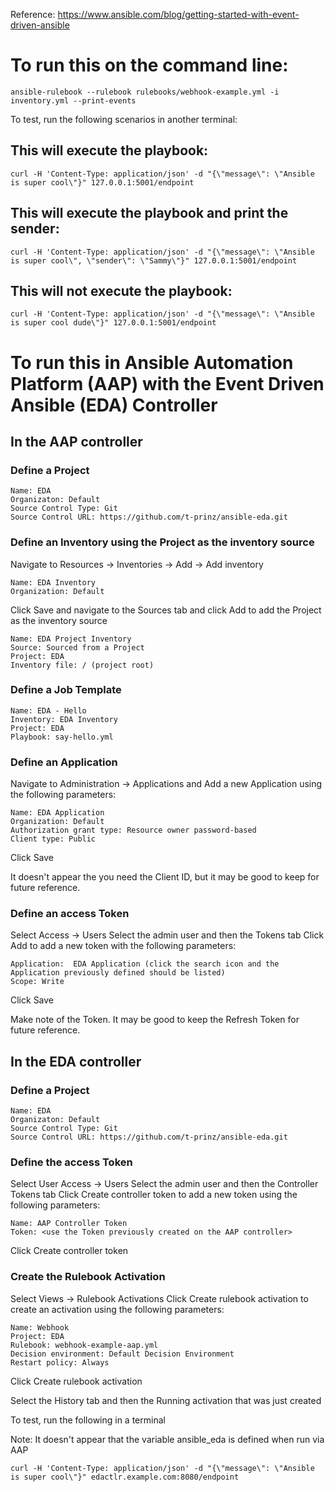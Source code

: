 
Reference: https://www.ansible.com/blog/getting-started-with-event-driven-ansible

# To run this on the command line:

`ansible-rulebook --rulebook rulebooks/webhook-example.yml -i inventory.yml --print-events`

To test, run the following scenarios in another terminal:

## This will execute the playbook:

`curl -H 'Content-Type: application/json' -d "{\"message\": \"Ansible is super cool\"}" 127.0.0.1:5001/endpoint`

## This will execute the playbook and print the sender:

`curl -H 'Content-Type: application/json' -d "{\"message\": \"Ansible is super cool\", \"sender\": \"Sammy\"}" 127.0.0.1:5001/endpoint`

## This will not execute the playbook:

`curl -H 'Content-Type: application/json' -d "{\"message\": \"Ansible is super cool dude\"}" 127.0.0.1:5001/endpoint`

# To run this in Ansible Automation Platform (AAP) with the Event Driven Ansible (EDA) Controller

## In the AAP controller

### Define a Project

```
Name: EDA
Organizaton: Default
Source Control Type: Git
Source Control URL: https://github.com/t-prinz/ansible-eda.git
```

### Define an Inventory using the Project as the inventory source

Navigate to Resources -> Inventories -> Add -> Add inventory

```
Name: EDA Inventory
Organization: Default
```

Click Save and navigate to the Sources tab and click Add to add the Project as the inventory source

```
Name: EDA Project Inventory
Source: Sourced from a Project
Project: EDA
Inventory file: / (project root)
```

### Define a Job Template

```
Name: EDA - Hello
Inventory: EDA Inventory
Project: EDA
Playbook: say-hello.yml
```

### Define an Application

Navigate to Administration -> Applications and Add a new Application using the following parameters:

```
Name: EDA Application
Organization: Default
Authorization grant type: Resource owner password-based
Client type: Public
```

Click Save

It doesn't appear the you need the Client ID, but it may be good to keep for future reference.

### Define an access Token

Select Access -> Users 
Select the admin user and then the Tokens tab
Click Add to add a new token with the following parameters:

```
Application:  EDA Application (click the search icon and the Application previously defined should be listed)
Scope: Write
```

Click Save

Make note of the Token.  It may be good to keep the Refresh Token for future reference.

## In the EDA controller

### Define a Project

```
Name: EDA
Organizaton: Default
Source Control Type: Git
Source Control URL: https://github.com/t-prinz/ansible-eda.git
```

### Define the access Token

Select User Access -> Users
Select the admin user and then the Controller Tokens tab
Click Create controller token to add a new token using the following parameters:

```
Name: AAP Controller Token
Token: <use the Token previously created on the AAP controller>
```

Click Create controller token

### Create the Rulebook Activation

Select Views -> Rulebook Activations
Click Create rulebook activation to create an activation using the following parameters:

```
Name: Webhook
Project: EDA
Rulebook: webhook-example-aap.yml
Decision environment: Default Decision Environment
Restart policy: Always
```

Click Create rulebook activation

Select the History tab and then the Running activation that was just created

To test, run the following in a terminal

Note:  It doesn't appear that the variable ansible_eda is defined when run via AAP

`curl -H 'Content-Type: application/json' -d "{\"message\": \"Ansible is super cool\"}" edactlr.example.com:8080/endpoint`
